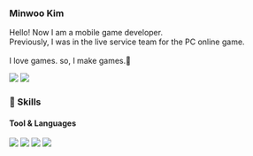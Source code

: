 ### Minwoo Kim
<p>
Hello! Now I am a mobile game developer.<br/>
Previously, I was in the live service team for the PC online game.<br/><br/>
I love games. so, I make games.🌱
</p>

<p>
 <img src="https://img.shields.io/badge/Android-3DDC84?style=flat-square&logo=Android&logoColor=white"/>
 <img src="https://img.shields.io/badge/iOS-000000?style=flat-square&logo=iOS&logoColor=white"/>
</p>

### 💪 Skills
#### Tool & Languages
<p>
  <img src="https://img.shields.io/badge/-Unity-orange"/>
  <img src="https://img.shields.io/badge/-Unreal-red"/>
  <img src="https://img.shields.io/badge/-c%23-blueviolet"/>
  <img src="https://img.shields.io/badge/-c++-ff69b4"/>
</p>
